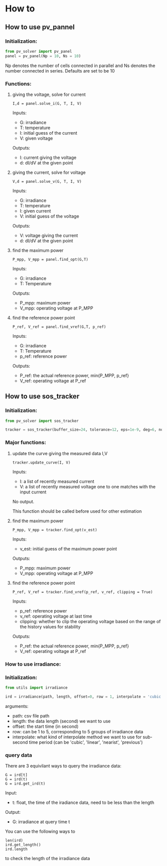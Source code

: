 # How to

## How to use pv_pannel

### Initialization:
```python
from pv_solver import pv_panel
panel = pv_panel(Np = 10, Ns = 10)
```
Np denotes the number of cells connected in parallel and Ns denotes the number connected in series. Defaults are set to be 10

### Functions:
1. giving the voltage, solve for current
    ```
    I,d = panel.solve_i(G, T, I, V)
    ```
    Inputs:
    - G: irradiance
    - T: temperature
    - I: initial guess of the current
    - V: given voltage

    Outputs:
    - I: current giving the voltage
    - d: dI/dV at the given point

2. giving the current, solve for voltage
    ```
    V,d = panel.solve_v(G, T, I, V)
    ```
    Inputs:
    - G: irradiance
    - T: temperature
    - I: given current
    - V: initial guess of the voltage

    Outputs:
    - V: voltage giving the current
    - d: dI/dV at the given point

3. find the maximum power
    ```
    P_mpp, V_mpp = panel.find_opt(G,T)
    ```
    Inputs:
    - G: irradiance
    - T: Temperature

    Outputs:
    - P_mpp: maximum power
    - V_mpp: operating voltage at P_MPP

4. find the reference power point
    ```
    P_ref, V_ref = panel.find_vref(G,T, p_ref)
    ```
    Inputs:
    - G: irradiance
    - T: Temperature
    - p_ref: reference power

    Outputs:
    - P_ref: the actual reference power, min{P_MPP, p_ref}
    - V_ref: operating voltage at P_ref

## How to use sos_tracker

### Initialization:
```python
from pv_solver import sos_tracker

tracker = sos_tracker(buffer_size=24, tolerance=12, eps=1e-9, deg=6, norm_factor=50, freq=10)
```

### Major functions:

1. update the curve giving the measured data I,V

    ```
    tracker.update_curve(I, V)
    ```
    Inputs:
    - I: a list of recently measured current
    - V: a list of recently measured voltage one to one matches with the input current

    No output.
    
    This function should be called before used for other estimation

2. find the maximum power
    ```
    P_mpp, V_mpp = tracker.find_opt(v_est)
    ```
    Inputs:
    - v_est: initial guess of the maximum power point

    Outputs:
    - P_mpp: maximum power
    - V_mpp: operating voltage at P_MPP

3. find the reference power point
    ```
    P_ref, V_ref = tracker.find_vref(p_ref, v_ref, clipping = True)
    ```
    Inputs:
    - p_ref: reference power
    - v_ref: operating voltage at last time 
    - clipping: whether to clip the operating voltage based on the range of the history values for stability

    Outputs:
    - P_ref: the actual reference power, min{P_MPP, p_ref}
    - V_ref: operating voltage at P_ref

### How to use irradiance:

### Initialization:
```python
from utils import irradiance

ird = irradiance(path, length, offset=0, row = 1, interpolate = 'cubic')
```

arguments:
- path: csv file path
- length: the data length (second) we want to use 
- offset: the start time (in second)
- row: can be 1 to 5, corresponding to 5 groups of irradiance data
- interpolate: what kind of interpolate method we want to use for sub-second time period (can be 'cubic', 'linear', 'nearist', 'previous')

### query data

There are 3 equivilant ways to query the irradiance data:
```
G = ird[t]
G = ird(t)
G = ird.get_ird(t)
```

Input:
- t: float, the time of the iradiance data, need to be less than the length 

Output:
- G: irradiance at query time t

You can use the following ways to
 ```
 len(ird)
 ird.get_length()
 ird.length
 ```
to check the length of the irradiance data